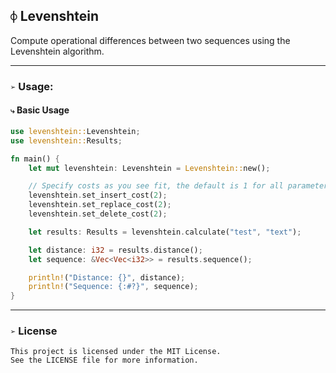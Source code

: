 ## `⌽` Levenshtein
Compute operational differences between two sequences using the Levenshtein algorithm. 


___
### `➢` Usage:
#### `⤷` Basic Usage
```rust
use levenshtein::Levenshtein;
use levenshtein::Results;

fn main() {
    let mut levenshtein: Levenshtein = Levenshtein::new();

    // Specify costs as you see fit, the default is 1 for all parameters.
    levenshtein.set_insert_cost(2);
    levenshtein.set_replace_cost(2);
    levenshtein.set_delete_cost(2);

    let results: Results = levenshtein.calculate("test", "text");

    let distance: i32 = results.distance();
    let sequence: &Vec<Vec<i32>> = results.sequence();

    println!("Distance: {}", distance);
    println!("Sequence: {:#?}", sequence);
}
```

___
### `➢` License
```
This project is licensed under the MIT License.
See the LICENSE file for more information.
```